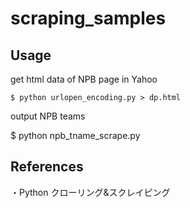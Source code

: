 # scraping_samples

## Usage 
get html data of NPB page in Yahoo

`$ python urlopen_encoding.py > dp.html`

output NPB teams

$ python npb_tname_scrape.py

## References
・Python クローリング&スクレイピング
